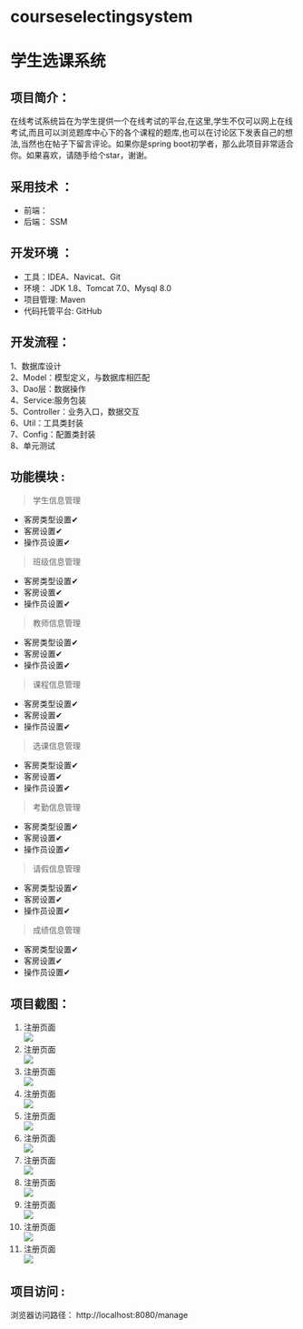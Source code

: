 # courseselectingsystem

# 学生选课系统

## 项目简介：

在线考试系统旨在为学生提供一个在线考试的平台,在这里,学生不仅可以网上在线考试,而且可以浏览题库中心下的各个课程的题库,也可以在讨论区下发表自己的想法,当然也在帖子下留言评论。如果你是spring boot初学者，那么此项目非常适合你。如果喜欢，请随手给个star，谢谢。

## 采用技术 ： 
- 前端：
- 后端： SSM

## 开发环境 ：
- 工具：IDEA、Navicat、Git
- 环境： JDK 1.8、Tomcat 7.0、Mysql 8.0
- 项目管理: Maven
- 代码托管平台: GitHub

## 开发流程：  
1、数据库设计  
2、Model：模型定义，与数据库相匹配  
3、Dao层：数据操作  
4、Service:服务包装  
5、Controller：业务入口，数据交互   
6、Util：工具类封装   
7、Config：配置类封装    
8、单元测试    


## 功能模块 :  

> 学生信息管理  
 - 客房类型设置✔
 - 客房设置✔
 - 操作员设置✔
> 班级信息管理
 - 客房类型设置✔
 - 客房设置✔
 - 操作员设置✔
> 教师信息管理
 - 客房类型设置✔
 - 客房设置✔
 - 操作员设置✔
> 课程信息管理
 - 客房类型设置✔
 - 客房设置✔
 - 操作员设置✔
> 选课信息管理
 - 客房类型设置✔
 - 客房设置✔
 - 操作员设置✔
> 考勤信息管理
 - 客房类型设置✔
 - 客房设置✔
 - 操作员设置✔
> 请假信息管理
 - 客房类型设置✔
 - 客房设置✔
 - 操作员设置✔
> 成绩信息管理
 - 客房类型设置✔
 - 客房设置✔
 - 操作员设置✔

## 项目截图：
1. 注册页面  
![](https://gitee.com/ZeroWdd/studentmanager/raw/master/项目截图/1.png)
2. 注册页面  
![](https://gitee.com/ZeroWdd/studentmanager/raw/master/项目截图/2.png)
3. 注册页面  
![](https://gitee.com/ZeroWdd/studentmanager/raw/master/项目截图/3.png)
4. 注册页面  
![](https://gitee.com/ZeroWdd/studentmanager/raw/master/项目截图/4.png)
5. 注册页面  
![](https://gitee.com/ZeroWdd/studentmanager/raw/master/项目截图/5.png)
6. 注册页面  
![](https://gitee.com/ZeroWdd/studentmanager/raw/master/项目截图/6.jpg)
7. 注册页面  
![](https://gitee.com/ZeroWdd/studentmanager/raw/master/项目截图/7.jpg)
8. 注册页面  
![](https://gitee.com/ZeroWdd/studentmanager/raw/master/项目截图/8.jpg)
9. 注册页面  
![](https://gitee.com/ZeroWdd/studentmanager/raw/master/项目截图/9.jpg)
10. 注册页面  
![](https://gitee.com/ZeroWdd/studentmanager/raw/master/项目截图/10.jpg)
11. 注册页面  
![](https://gitee.com/ZeroWdd/studentmanager/raw/master/%E9%A1%B9%E7%9B%AE%E6%88%AA%E5%9B%BE/11.jpg)  


## 项目访问 :  
浏览器访问路径： http://localhost:8080/manage
